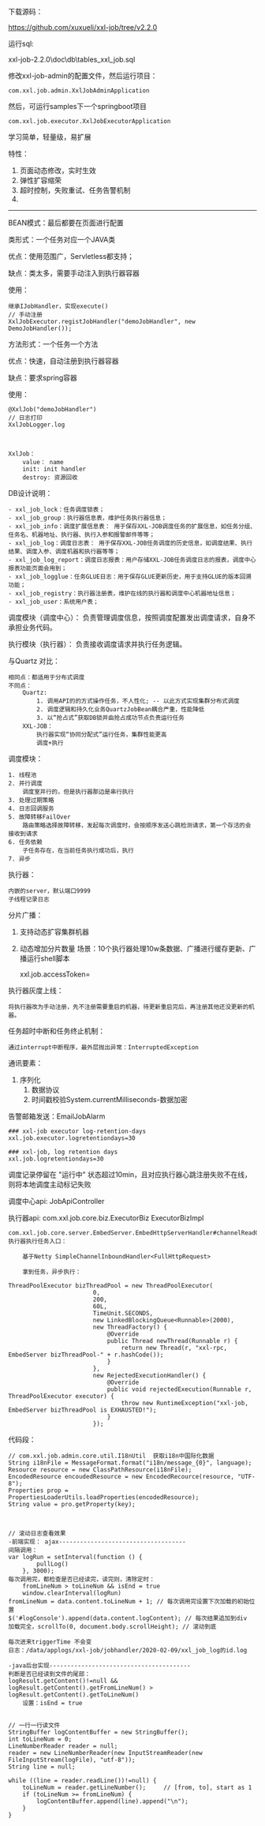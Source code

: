 下载源码：

https://github.com/xuxueli/xxl-job/tree/v2.2.0



运行sql:

xxl-job-2.2.0\doc\db\tables_xxl_job.sql



修改xxl-job-admin的配置文件，然后运行项目：

	com.xxl.job.admin.XxlJobAdminApplication



然后，可运行samples下一个springboot项目

	com.xxl.job.executor.XxlJobExecutorApplication



学习简单，轻量级，易扩展

特性：

1. 页面动态修改，实时生效
2. 弹性扩容缩荣
3. 超时控制，失败重试、任务告警机制
4. 



---

BEAN模式：最后都要在页面进行配置



类形式：一个任务对应一个JAVA类

优点：使用范围广，Servletless都支持；

缺点：类太多，需要手动注入到执行器容器

使用：

    继承IJobHandler，实现execute()
    // 手动注册
    XxlJobExecutor.registJobHandler("demoJobHandler", new DemoJobHandler());



方法形式：一个任务一个方法

优点：快速，自动注册到执行器容器

缺点：要求spring容器

使用：

    @XxlJob("demoJobHandler")
    // 日志打印
    XxlJobLogger.log



    XxlJob：
    	value： name
    	init: init handler
    	destroy: 资源回收



DB设计说明：

    - xxl_job_lock：任务调度锁表；
    - xxl_job_group：执行器信息表，维护任务执行器信息；
    - xxl_job_info：调度扩展信息表： 用于保存XXL-JOB调度任务的扩展信息，如任务分组、任务名、机器地址、执行器、执行入参和报警邮件等等；
    - xxl_job_log：调度日志表： 用于保存XXL-JOB任务调度的历史信息，如调度结果、执行结果、调度入参、调度机器和执行器等等；
    - xxl_job_log_report：调度日志报表：用户存储XXL-JOB任务调度日志的报表，调度中心报表功能页面会用到；
    - xxl_job_logglue：任务GLUE日志：用于保存GLUE更新历史，用于支持GLUE的版本回溯功能；
    - xxl_job_registry：执行器注册表，维护在线的执行器和调度中心机器地址信息；
    - xxl_job_user：系统用户表；



 



调度模块（调度中心）： 负责管理调度信息，按照调度配置发出调度请求，自身不承担业务代码。 

执行模块（执行器）： 负责接收调度请求并执行任务逻辑。 



与Quartz 对比：

    相同点：都适用于分布式调度
    不同点：
    	Quartz:
    		1. 调用API的的方式操作任务，不人性化; -- 以此方式实现集群分布式调度
    		2. 调度逻辑和持久化业务QuartzJobBean耦合严重，性能降低
    		3. 以“抢占式”获取DB锁并由抢占成功节点负责运行任务
    	XXL-JOB：
    		执行器实现“协同分配式”运行任务，集群性能更高
    		调度+执行



调度模块：

    1. 线程池
    2. 并行调度
    	调度室并行的，但是执行器那边是串行执行
    3. 处理过期策略
    4. 日志回调服务
    5. 故障转移FailOver
    	路由策略选择故障转移，发起每次调度时，会按顺序发送心跳检测请求，第一个存活的会接收到请求
    6. 任务依赖
    	子任务存在，在当前任务执行成功后，执行
    7. 异步

执行器：

    内嵌的server，默认端口9999
    子线程记录日志



分片广播：

1. 支持动态扩容集群机器
2. 动态增加分片数量
   场景：10个执行器处理10w条数据、广播进行缓存更新、广播运行shell脚本



    xxl.job.accessToken=



执行器灰度上线：

	将执行器改为手动注册，先不注册需要重启的机器，待更新重启完后，再注册其他还没更新的机器。



任务超时中断和任务终止机制：

	通过interrupt中断程序，最外层抛出异常：InterruptedException



通讯要素：

1. 序列化
   1. 数据协议
   2. 时间戳校验System.currentMilliseconds-数据加密



告警邮箱发送：EmailJobAlarm



    ### xxl-job executor log-retention-days
    xxl.job.executor.logretentiondays=30
    
    ### xxl-job, log retention days
    xxl.job.logretentiondays=30



调度记录停留在 "运行中" 状态超过10min，且对应执行器心跳注册失败不在线，则将本地调度主动标记失败 



调度中心api: JobApiController 

执行器api: com.xxl.job.core.biz.ExecutorBiz 	ExecutorBizImpl

	com.xxl.job.core.server.EmbedServer.EmbedHttpServerHandler#channelRead0 执行器执行任务入口：

		基于Netty SimpleChannelInboundHandler<FullHttpRequest>

		拿到任务，异步执行：

    ThreadPoolExecutor bizThreadPool = new ThreadPoolExecutor(
                            0,
                            200,
                            60L,
                            TimeUnit.SECONDS,
                            new LinkedBlockingQueue<Runnable>(2000),
                            new ThreadFactory() {
                                @Override
                                public Thread newThread(Runnable r) {
                                    return new Thread(r, "xxl-rpc, EmbedServer bizThreadPool-" + r.hashCode());
                                }
                            },
                            new RejectedExecutionHandler() {
                                @Override
                                public void rejectedExecution(Runnable r, ThreadPoolExecutor executor) {
                                    throw new RuntimeException("xxl-job, EmbedServer bizThreadPool is EXHAUSTED!");
                                }
                            });



    





代码段：

    // com.xxl.job.admin.core.util.I18nUtil  获取i18n中国际化数据
    String i18nFile = MessageFormat.format("i18n/message_{0}", language);
    Resource resource = new ClassPathResource(i18nFile);
    EncodedResource encoudedResource = new EncodedRecource(resource, "UTF-8");
    Properties prop = PropertiesLoaderUtils.loadProperties(encodedResource);
    String value = pro.getProperty(key);



    // 滚动日志查看效果
    -前端实现： ajax------------------------------------
    间隔调用：
    var logRun = setInterval(function () {
            pullLog()
        }, 3000);
    每次调用完，都检查是否已经读完，读完则，清除定时：
    	fromLineNum > toLineNum && isEnd = true
    	window.clearInterval(logRun)
    fromLineNum = data.content.toLineNum + 1; // 每次调用完设置下次加载的初始位置
    $('#logConsole').append(data.content.logContent); // 每次结果追加到div
    加载完全，scrollTo(0, document.body.scrollHeight); // 滚动到底
    
    每次进来triggerTime 不会变  
    日志：/data/applogs/xxl-job/jobhandler/2020-02-09/xxl_job_log的id.log
    
    -java后台实现----------------------------------------
    判断是否已经读到文件的尾部：
    logResult.getContent()!=null && 
    logResult.getContent().getFromLineNum() > logResult.getContent().getToLineNum()
        设置：isEnd = true
        
    
    // 一行一行读文件    
    StringBuffer logContentBuffer = new StringBuffer();
    int toLineNum = 0;
    LineNumberReader reader = null;
    reader = new LineNumberReader(new InputStreamReader(new FileInputStream(logFile), "utf-8"));
    String line = null;
    
    while ((line = reader.readLine())!=null) {
        toLineNum = reader.getLineNumber();		// [from, to], start as 1
        if (toLineNum >= fromLineNum) {
            logContentBuffer.append(line).append("\n");
        }
    }




